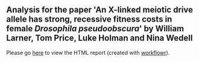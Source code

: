 ## Analysis for the paper 'An X-linked meiotic drive allele has strong, recessive fitness costs in female _Drosophila pseudoobscura_' by William Larner, Tom Price, Luke Holman and Nina Wedell

Please go [here](https://lukeholman.github.io/cost_of_SR_Dpseudo/) to view the HTML report (created with [workflowr](https://github.com/jdblischak/workflowr)).
